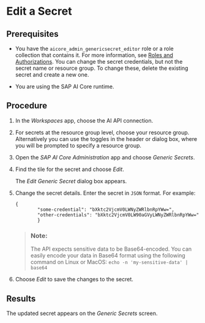 <!-- loio2a858aed9c7b4d8598ecbc8f6982af31 -->

# Edit a Secret



<a name="loio2a858aed9c7b4d8598ecbc8f6982af31__prereq_iqk_3mx_rxb"/>

## Prerequisites

-   You have the `aicore_admin_genericsecret_editor` role or a role collection that contains it. For more information, see [Roles and Authorizations](https://help.sap.com/docs/ai-launchpad/sap-ai-launchpad/roles-and-authorizations). You can change the secret credentials, but not the secret name or resource group. To change these, delete the existing secret and create a new one.

-   You are using the SAP AI Core runtime.




<a name="loio2a858aed9c7b4d8598ecbc8f6982af31__steps_ztm_jmx_rxb"/>

## Procedure

1.  In the *Workspaces* app, choose the AI API connection.

2.  For secrets at the resource group level, choose your resource group. Alternatively you can use the toggles in the header or dialog box, where you will be prompted to specify a resource group.

3.  Open the *SAP AI Core Administration* app and choose *Generic Secrets*.

4.  Find the tile for the secret and choose *Edit*.

    The *Edit Generic Secret* dialog box appears.

5.  Change the secret details. Enter the secret in `JSON` format. For example:

    ```
    {
    		"some-credential": "bXktc2VjcmV0LWNyZWRlbnRpYWw=",
    		"other-credentials": "bXktc2VjcmV0LW90aGVyLWNyZWRlbnRpYWw="
    		}
    ```

    > ### Note:  
    > The API expects sensitive data to be Base64-encoded. You can easily encode your data in Base64 format using the following command on Linux or MacOS: `echo -n 'my-sensitive-data' | base64`

6.  Choose *Edit* to save the changes to the secret.




<a name="loio2a858aed9c7b4d8598ecbc8f6982af31__result_lfs_jmx_rxb"/>

## Results

The updated secret appears on the *Generic Secrets* screen.

